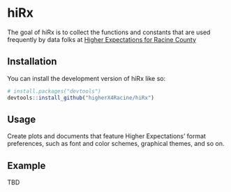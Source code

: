 
<!-- README.md is generated from README.Rmd. Please edit that file -->

# hiRx

<!-- badges: start -->
<!-- badges: end -->

The goal of hiRx is to collect the functions and constants that are used
frequently by data folks at [Higher Expectations for Racine
County](www.higherexpectationsracinecounty.org)

## Installation

You can install the development version of hiRx like so:

``` r
# install.packages("devtools")
devtools::install_github("higherX4Racine/hiRx")
```

## Usage

Create plots and documents that feature Higher Expectations’ format
preferences, such as font and color schemes, graphical themes, and so
on.

## Example

TBD
